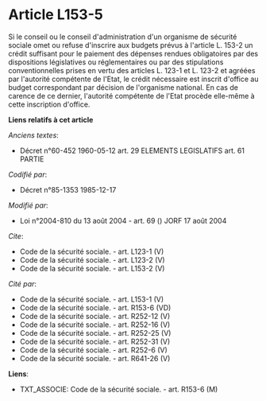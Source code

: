 # Article L153-5

Si le conseil ou le conseil d'administration d'un organisme de sécurité sociale omet ou refuse d'inscrire aux budgets prévus
à l'article L. 153-2 un crédit suffisant pour le paiement des dépenses rendues obligatoires par des dispositions législatives
ou réglementaires ou par des stipulations conventionnelles prises en vertu des articles L. 123-1 et L. 123-2 et agréées par
l'autorité compétente de l'Etat, le crédit nécessaire est inscrit d'office au budget correspondant par décision de
l'organisme national. En cas de carence de ce dernier, l'autorité compétente de l'Etat procède elle-même à cette inscription
d'office.

**Liens relatifs à cet article**

_Anciens textes_:

  - Décret n°60-452 1960-05-12 art. 29 ELEMENTS LEGISLATIFS art. 61 PARTIE

_Codifié par_:

  - Décret n°85-1353 1985-12-17

_Modifié par_:

  - Loi n°2004-810 du 13 août 2004 - art. 69 () JORF 17 août 2004

_Cite_:

  - Code de la sécurité sociale. - art. L123-1 (V)
  - Code de la sécurité sociale. - art. L123-2 (V)
  - Code de la sécurité sociale. - art. L153-2 (V)

_Cité par_:

  - Code de la sécurité sociale. - art. L153-1 (V)
  - Code de la sécurité sociale. - art. R153-6 (VD)
  - Code de la sécurité sociale. - art. R252-12 (V)
  - Code de la sécurité sociale. - art. R252-16 (V)
  - Code de la sécurité sociale. - art. R252-25 (V)
  - Code de la sécurité sociale. - art. R252-31 (V)
  - Code de la sécurité sociale. - art. R252-6 (V)
  - Code de la sécurité sociale. - art. R641-26 (V)

**Liens**:

  - TXT_ASSOCIE: Code de la sécurité sociale. - art. R153-6 (M)
